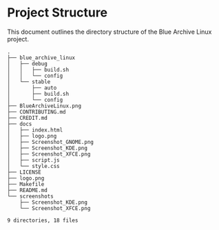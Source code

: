 # Project Structure

This document outlines the directory structure of the Blue Archive Linux project.

```
.
├── blue_archive_linux
│   ├── debug
│   │   ├── build.sh
│   │   └── config
│   └── stable
│       ├── auto
│       ├── build.sh
│       └── config
├── BlueArchiveLinux.png
├── CONTRIBUTING.md
├── CREDIT.md
├── docs
│   ├── index.html
│   ├── logo.png
│   ├── Screenshot_GNOME.png
│   ├── Screenshot_KDE.png
│   ├── Screenshot_XFCE.png
│   ├── script.js
│   └── style.css
├── LICENSE
├── logo.png
├── Makefile
├── README.md
└── screenshots
    ├── Screenshot_KDE.png
    └── Screenshot_XFCE.png

9 directories, 18 files
```
